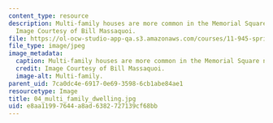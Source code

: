 ```yaml
---
content_type: resource
description: Multi-family houses are more common in the Memorial Square neighborhood.
  Image Courtesy of Bill Massaquoi.
file: https://ol-ocw-studio-app-qa.s3.amazonaws.com/courses/11-945-springfield-studio-fall-2005/e8aa11997644a8ad6382727139cf68bb_04_multi_family_dwelling.jpg
file_type: image/jpeg
image_metadata:
  caption: Multi-family houses are more common in the Memorial Square neighborhood.
  credit: Image Courtesy of Bill Massaquoi.
  image-alt: Multi-family.
parent_uid: 7ca0dc4e-6917-0e69-3598-6cb1abe84ae1
resourcetype: Image
title: 04_multi_family_dwelling.jpg
uid: e8aa1199-7644-a8ad-6382-727139cf68bb
---
```

